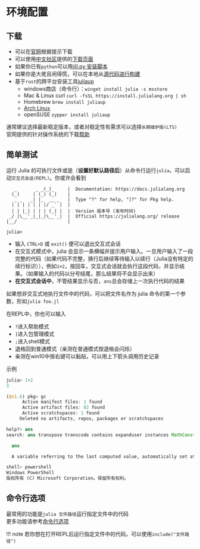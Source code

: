 # 环境配置

## 下载
* 可以在[官网](https://julialang.org/downloads/)根据提示下载
* 可以使用[中文社区](https://discourse.juliacn.com/)提供的[下载页面](https://cn.julialang.org/downloads/)
* 如果你已有`python`可以用[jill.py 安装脚本](https://github.com/johnnychen94/jill.py)
* 如果你是大佬且闲得慌，可以在本地从[源代码进行构建](https://github.com/JuliaLang/julia#building-julia)
* 基于`rust`的跨平台安装工具[juliaup](https://github.com/JuliaLang/juliaup)
	* windows商店（命令行）：`winget install julia -s msstore`
	* Mac & Linux curl `curl -fsSL https://install.julialang.org | sh`
	* Homebrew `brew install juliaup`
	* [Arch Linux](https://aur.archlinux.org/packages/juliaup)
	* openSUSE `zypper install juliaup`

通常建议选择最新稳定版本，或者对稳定性有需求可以选择`长期维护版(LTS)`\
官网提供的针对操作系统的下载[帮助](https://julialang.org/downloads/platform/)

## 简单测试
运行 Julia 的可执行文件或是（**设置好默认路径后**）从命令行运行`julia`，可以启动`交互式会话(REPL)`。你或许会看到

```plain
   _       _ _(_)_     |  Documentation: https://docs.julialang.org
  (_)     | (_) (_)    |
   _ _   _| |_  __ _   |  Type "?" for help, "]?" for Pkg help.
  | | | | | | |/ _` |  |
  | | |_| | | | (_| |  |  Version 版本号 (发布时间)
 _/ |\__'_|_|_|\__'_|  |  Official https://julialang.org/ release
|__/                   |

julia>
```

- 输入 `CTRL+D` 或 `exit()` 便可以退出交互式会话
- 在交互式模式中，julia 会显示一条横幅并提示用户输入。一旦用户输入了一段完整的代码（如果代码不完整，换行后继续等待输入以续行（Julia没有特定的续行标识）），例如`1+2`，按回车，交互式会话就会执行这段代码，并显示结果。（如果输入的代码以分号结尾，那么结果将不会显示出来）
- **在交互式会话中**，不管结果显示与否，`ans`总会存储上一次执行代码的结果

如果想非交互式地执行文件中的代码，可以把文件名作为 julia 命令的第一个参数，形如`julia foo.jl`

在REPL中，你也可以输入
- `?`进入帮助模式
- `]`进入包管理模式
- `;`进入shell模式
- 退格回到普通模式（亲测在普通模式按退格会闪烁）
- 亲测在win10中按右键可以黏贴，可以用上下箭头调用历史记录

示例
```jl
julia> 1+2
3

(@v1.6) pkg> gc
      Active manifest files: 1 found
      Active artifact files: 82 found
      Active scratchspaces: 1 found
     Deleted no artifacts, repos, packages or scratchspaces

help?> ans
search: ans transpose transcode contains expanduser instances MathConstants readlines LinearIndices leading_ones

  ans

  A variable referring to the last computed value, automatically set at the interactive prompt.

shell> powershell
Windows PowerShell
版权所有 (C) Microsoft Corporation。保留所有权利。
```

## 命令行选项
最常用的功能是`julia 文件路径`运行指定文件中的代码\
更多功能请参考[命令行选项](https://docs.juliacn.com/latest/manual/command-line-options/#command-line-options)

!!! note
	若你想在打开REPL后运行指定文件中的代码，可以使用`include("文件路径")`

[^1]: https://discourse.juliacn.com/t/topic/159
